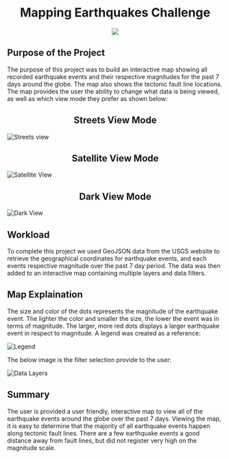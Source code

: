 <h1 align="center">Mapping Earthquakes Challenge</h1>


<p align="center">
  <img src="https://user-images.githubusercontent.com/89044350/142674629-ed437f72-d8e4-4cbe-8d39-73983acaa9d9.gif">
</p>

## Purpose of the Project
The purpose of this project was to build an interactive map showing all recorded earthquake events and their respective magnitudes for the past 7 days around the globe.  The map also shows the tectonic fault line locations. The map provides the user the ability to change what data is being viewed, as well as which view mode they prefer as shown below: 

<h2 align="center"> Streets View Mode</h2>

![Streets view](https://user-images.githubusercontent.com/89044350/142680186-0e209740-cb44-43d3-ad96-98e60deb857c.JPG)

<h2 align="center"> Satellite View Mode</h2>

![Satellite View](https://user-images.githubusercontent.com/89044350/142680312-a8642f45-3d7e-4f1a-9c12-bed03cd29f56.JPG)

<h2 align="center"> Dark View Mode</h2>

![Dark View](https://user-images.githubusercontent.com/89044350/142680371-c03c1a3a-20f8-4b79-ba26-84e0ef60f4c0.JPG)

## Workload
To complete this project we used GeoJSON data from the USGS website to retrieve the geographical coordinates for earthquake events, and each events respective magnitude over the past 7 day period.  The data was then added to an interactive map containing multiple layers and data filters.

## Map Explaination
The size and color of the dots represents the magnitude of the earthquake event.  The lighter the color and smaller the size, the lower the event was in terms of magnitude.  The larger, more red dots displays a larger earthquake event in respect to magnitude.  A legend was created as a reference:

![Legend](https://user-images.githubusercontent.com/89044350/142681496-b11a8c1c-9d34-48c8-b726-687c1d9dc225.JPG)

The below image is the filter selection provide to the user:

![Data Layers](https://user-images.githubusercontent.com/89044350/142682101-3c6e928f-95a0-4a0f-8274-26f0cb4e56b6.JPG)

## Summary
The user is provided a user friendly, interactive map to view all of the earthquake events around the globe over the past 7 days.  Viewing the map, it is easy to determine that the majority of all earthquake events happen along tectonic fault lines.  There are a few earthquake events a good distance away from fault lines, but did not register very high on the magnitude scale.

